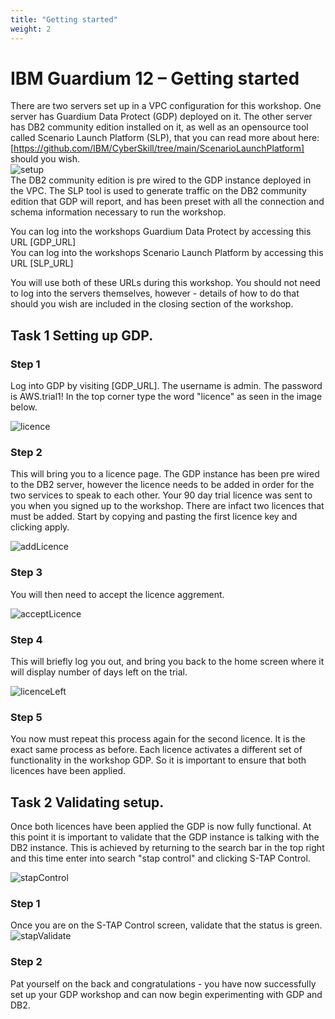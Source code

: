 ```yaml
---
title: "Getting started"
weight: 2
---
```


# IBM Guardium 12 – Getting started

There are two servers set up in a VPC configuration for this workshop. One server has Guardium Data Protect (GDP) deployed on it. The other server has DB2 community edition installed on it, as well as an opensource tool called Scenario Launch Platform (SLP), that you can read more about here: [https://github.com/IBM/CyberSkill/tree/main/ScenarioLaunchPlatform] should you wish.  
![setup](/static/images/part1/setup.png)  
The DB2 community edition is pre wired to the GDP instance deployed in the VPC. The SLP tool is used to generate traffic on the DB2 community edition that GDP will report, and has been preset with all the connection and schema information necessary to run the workshop. 

You can log into the workshops Guardium Data Protect by accessing this URL [GDP_URL]  
You can log into the workshops Scenario Launch Platform by accessing this URL [SLP_URL]  

You will use both of these URLs during this workshop. You should not need to log into the servers themselves, however - details of how to do that should you wish are included in the closing section of the workshop.


## Task 1 Setting up GDP.

### Step 1
Log into GDP by visiting [GDP_URL].  The username is admin. The password is AWS.trial1! In the top corner type the word "licence" as seen in the image below.

![licence](/static/images/part1/licence.png)

### Step 2
This will bring you to a licence page. The GDP instance has been pre wired to the DB2 server, however the licence needs to be added in order for the two services to speak to each other. Your 90 day trial licence was sent to you when you signed up to the workshop. There are infact two licences that must be added. Start by copying and pasting the first licence key and clicking apply.

![addLicence](/static/images/part1/addLicence.png)

### Step 3
You will then need to accept the licence aggrement.

![acceptLicence](/static/images/part1/acceptLicence.png)

### Step 4
This will briefly log you out, and bring you back to the home screen where it will display number of days left on the trial.

![licenceLeft](/static/images/part1/licenceLeft.png)

### Step 5
You now must repeat this process again for the second licence. It is the exact same process as before. Each licence activates a different set of functionality in the workshop GDP. So it is important to ensure that both licences have been applied.  

## Task 2 Validating setup.
Once both licences have been applied the GDP is now fully functional. At this point it is important to validate that the GDP instance is talking with the DB2 instance.  This is achieved by returning to the search bar in the top right and this time enter into search "stap control" and clicking S-TAP Control. 

![stapControl](/static/images/part1/stapControl.png)

### Step 1
Once you are on the S-TAP Control screen, validate that the status is green.
![stapValidate](/static/images/part1/stapValidate.png)

### Step 2
Pat yourself on the back and congratulations - you have now successfully set up your GDP workshop and can now begin experimenting with GDP and DB2.